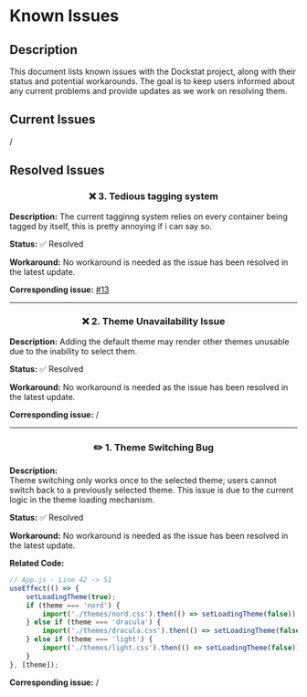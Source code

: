 # Known Issues

## Description

This document lists known issues with the Dockstat project, along with their status and potential workarounds. The goal is to keep users informed about any current problems and provide updates as we work on resolving them.

## Current Issues

/

## Resolved Issues

<h3 align="center">
    ❌ 3. Tedious tagging system
</h3>

**Description:**
The current tagginng system relies on every container being tagged by itself, this is pretty annoying if i can say so.

**Status:**
✅ Resolved

**Workaround:**
No workaround is needed as the issue has been resolved in the latest update.

**Corresponding issue:**
[#13](https://github.com/Its4Nik/dockstat/issues/13)

---

<h3 align="center">
    ❌ 2. Theme Unavailability Issue
</h3>

**Description:**
Adding the default theme may render other themes unusable due to the inability to select them.

**Status:**
✅ Resolved

**Workaround:**
No workaround is needed as the issue has been resolved in the latest update.

**Corresponding issue:**
/

---

<h3 align="center">
    ✏️ 1. Theme Switching Bug
</h3>

**Description:**  
Theme switching only works once to the selected theme; users cannot switch back to a previously selected theme. This issue is due to the current logic in the theme loading mechanism.

**Status:**
✅ Resolved

**Workaround:**
No workaround is needed as the issue has been resolved in the latest update.

**Related Code:**
```javascript
// App.js - Line 42 -> 51
useEffect(() => {
    setLoadingTheme(true);
    if (theme === 'nord') {
        import('./themes/nord.css').then(() => setLoadingTheme(false));
    } else if (theme === 'dracula') {
        import('./themes/dracula.css').then(() => setLoadingTheme(false));
    } else if (theme === 'light') {
        import('./themes/light.css').then(() => setLoadingTheme(false));
    }
}, [theme]);
```

**Corresponding issue:**
/